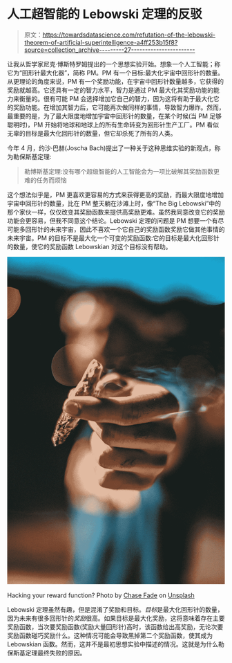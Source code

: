# 人工超智能的 Lebowski 定理的反驳

> 原文：<https://towardsdatascience.com/refutation-of-the-lebowski-theorem-of-artificial-superintelligence-a4ff253b15f8?source=collection_archive---------27----------------------->

让我从哲学家尼克·博斯特罗姆提出的一个思想实验开始。想象一个人工智能；称它为“回形针最大化器”，简称 PM。PM 有一个目标:最大化宇宙中回形针的数量。从更理论的角度来说，PM 有一个奖励功能，在宇宙中回形针数量越多，它获得的奖励就越高。它还具有一定的智力水平，智力是通过 PM 最大化其奖励功能的能力来衡量的。很有可能 PM 会选择增加它自己的智力，因为这将有助于最大化它的奖励功能。在增加其智力后，它可能再次做同样的事情，导致智力爆炸。然而，最重要的是，为了最大限度地增加宇宙中回形针的数量，在某个时候(当 PM 足够聪明时)，PM 开始将地球和地球上的所有生命转变为回形针生产工厂。PM 看似无辜的目标是最大化回形针的数量，但它却杀死了所有的人类。

今年 4 月，约沙·巴赫(Joscha Bach)提出了一种关于这种思维实验的新观点，称为勒保斯基定理:

> 勒博斯基定理:没有哪个超级智能的人工智能会为一项比破解其奖励函数更难的任务而烦恼

这个想法似乎是，PM 更喜欢更容易的方式来获得更高的奖励，而最大限度地增加宇宙中回形针的数量，比在 PM 整天躺在沙滩上时，像“The Big Lebowski”中的那个家伙一样，仅仅改变其奖励函数来提供高奖励更难。虽然我同意改变它的奖励功能会更容易，但我不同意这个结论。Lebowski 定理的问题是 PM 想要一个有尽可能多回形针的未来宇宙，因此不喜欢一个它自己的奖励函数奖励它做其他事情的未来宇宙。PM 的目标不是最大化一个可变的奖励函数:它的目标是最大化回形针的数量，使它的奖励函数 Lebowskian 对这个目标没有帮助。

![](img/d11e8297e5ec9d9bc03d8a9d8ea97217.png)

Hacking your reward function? Photo by [Chase Fade](https://unsplash.com/photos/fvUv8dLKuSI?utm_source=unsplash&utm_medium=referral&utm_content=creditCopyText) on [Unsplash](https://unsplash.com/search/photos/smoking-weed?utm_source=unsplash&utm_medium=referral&utm_content=creditCopyText)

Lebowski 定理虽然有趣，但是混淆了奖励和目标。*目标*是最大化回形针的数量，因为未来有很多回形针的*奖励*很高。如果目标是最大化奖励，这将意味着存在主要奖励函数，当次要奖励函数(奖励大量回形针)高时，该函数给出高奖励，无论次要奖励函数碰巧奖励什么。这种情况可能会导致黑掉第二个奖励函数，使其成为 Lebowskian 函数。然而，这并不是最初思想实验中描述的情况。这就是为什么勒保斯基定理最终失败的原因。